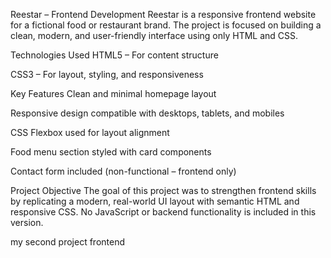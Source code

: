 Reestar – Frontend Development
Reestar is a responsive frontend website for a fictional food or restaurant brand. The project is focused on building a clean, modern, and user-friendly interface using only HTML and CSS.

 Technologies Used
HTML5 – For content structure

CSS3 – For layout, styling, and responsiveness

 Key Features
Clean and minimal homepage layout

Responsive design compatible with desktops, tablets, and mobiles

CSS Flexbox used for layout alignment

Food menu section styled with card components

Contact form included (non-functional – frontend only)

 Project Objective
The goal of this project was to strengthen frontend skills by replicating a modern, real-world UI layout with semantic HTML and responsive CSS. No JavaScript or backend functionality is included in this version.

my second project frontend


